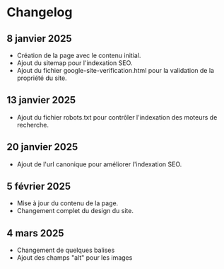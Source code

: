 # Changelog

## 8 janvier 2025
- Création de la page avec le contenu initial.
- Ajout du sitemap pour l'indexation SEO.
- Ajout du fichier google-site-verification.html pour la validation de la propriété du site.

## 13 janvier 2025
- Ajout du fichier robots.txt pour contrôler l'indexation des moteurs de recherche.

## 20 janvier 2025
- Ajout de l'url canonique pour améliorer l'indexation SEO.

## 5 février 2025
- Mise à jour du contenu de la page.
- Changement complet du design du site.

## 4 mars 2025
- Changement de quelques balises
- Ajout des champs "alt" pour les images